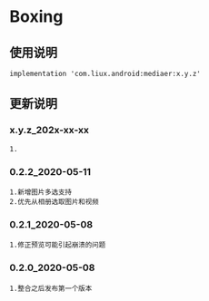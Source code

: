Boxing
===

使用说明
---
```
implementation 'com.liux.android:mediaer:x.y.z'
```

更新说明
---
### x.y.z_202x-xx-xx
    1.

### 0.2.2_2020-05-11
    1.新增图片多选支持
    2.优先从相册选取图片和视频

### 0.2.1_2020-05-08
    1.修正预览可能引起崩溃的问题

### 0.2.0_2020-05-08
    1.整合之后发布第一个版本